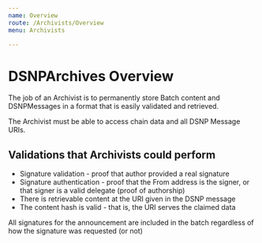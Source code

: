 ```yaml
---
name: Overview
route: /Archivists/Overview
menu: Archivists

---
```

# DSNPArchives Overview

The job of an Archivist is to permanently store Batch content and DSNPMessages in a format that is easily validated and retrieved.

The Archivist must be able to access chain data and all DSNP Message URIs.

## Validations that Archivists could perform

* Signature validation - proof that author provided a real signature
* Signature authentication - proof that the From address is the signer, or that signer is a valid delegate  (proof of authorship)
* There is retrievable content at the URI given in the DSNP message
* The content hash is valid - that is, the URI serves the claimed data

All signatures for the announcement are included in the batch regardless of how the signature was requested (or not)
